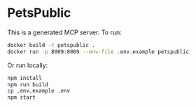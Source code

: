 
# PetsPublic

This is a generated MCP server. To run:

```bash
docker build -t petspublic .
docker run -p 8009:8009 --env-file .env.example petspublic
```

Or run locally:

```bash
npm install
npm run build
cp .env.example .env
npm start
```
